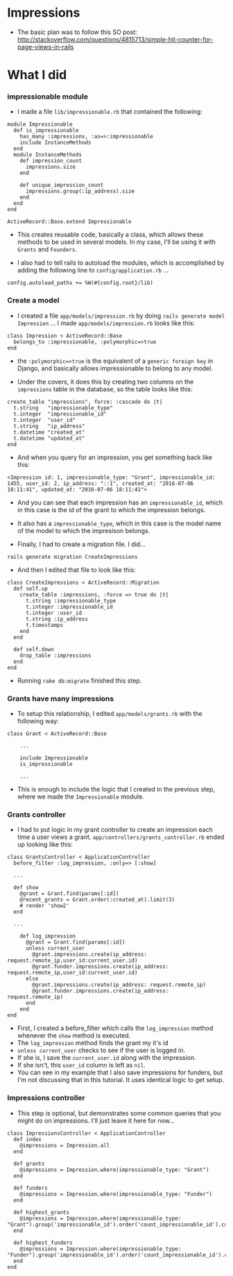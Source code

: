 # Impressions

- The basic plan was to follow this SO post: http://stackoverflow.com/questions/4815713/simple-hit-counter-for-page-views-in-rails

# What I did

### impressionable module

- I made a file `lib/impressionable.rb` that contained the following:

```
module Impressionable
  def is_impressionable
    has_many :impressions, :as=>:impressionable
    include InstanceMethods
  end
  module InstanceMethods
    def impression_count
      impressions.size
    end

    def unique_impression_count
      impressions.group(:ip_address).size
    end
  end
end

ActiveRecord::Base.extend Impressionable
```

- This creates reusable code, basically a class, which allows these methods to be used in several models. In my case, I'll be using it with `Grants` and `Founders`.

- I also had to tell rails to autoload the modules, which is accomplished by adding the following line to `config/application.rb` ...

```
config.autoload_paths += %W(#{config.root}/lib) 
```

### Create a model

- I created a file `app/models/impression.rb` by doing `rails generate model Impression` ... I made `app/models/impression.rb` looks like this:

```
class Impression < ActiveRecord::Base
  belongs_to :impressionable, :polymorphic=>true 
end
```

- the `:polymorphic=>true` is the equivalent of a `generic foreign key` in Django, and basically allows impressionable to belong to any model.

- Under the covers, it does this by creating two columns on the `impressions` table in the database, so the table looks like this:

```
create_table "impressions", force: :cascade do |t|
  t.string   "impressionable_type"
  t.integer  "impressionable_id"
  t.integer  "user_id"
  t.string   "ip_address"
  t.datetime "created_at"
  t.datetime "updated_at"
end
```

- And when you query for an impression, you get something back like this:

```
<Impression id: 1, impressionable_type: "Grant", impressionable_id: 1455, user_id: 2, ip_address: "::1", created_at: "2016-07-06 18:11:41", updated_at: "2016-07-06 18:11:41">
```

- And you can see that each impression has an `impressionable_id`, which in this case is the id of the grant to which the impression belongs.
- It also has a `impressionable_type`, which in this case is the model name of the model to which the impresison belongs.

- Finally, I had to create a migration file. I did...

```
rails generate migration CreateImpressions
```

- And then I edited that file to look like this:

```
class CreateImpressions < ActiveRecord::Migration
  def self.up
    create_table :impressions, :force => true do |t|
      t.string :impressionable_type
      t.integer :impressionable_id
      t.integer :user_id
      t.string :ip_address
      t.timestamps
    end
  end

  def self.down
    drop_table :impressions
  end
end
```

- Running `rake db:migrate` finished this step.

### Grants have many impressions

- To setup this relationship, I edited `app/models/grants.rb` with the following way:

```
class Grant < ActiveRecord::Base

    ...

    include Impressionable
    is_impressionable

    ...

```

- This is enough to include the logic that I created in the previous step, where we made the `Impressionable` module.

### Grants controller

- I had to put logic in my grant controller to create an impression each time a user views a grant. `app/controllers/grants_controller.rb` ended up looking like this:

```
class GrantsController < ApplicationController
  before_filter :log_impression, :only=> [:show]

  ...

  def show
    @grant = Grant.find(params[:id])
    @recent_grants = Grant.order(:created_at).limit(3)
    # render 'show2'
  end

  ...

    def log_impression
      @grant = Grant.find(params[:id])
      unless current_user
        @grant.impressions.create(ip_address: request.remote_ip,user_id:current_user.id)
        @grant.funder.impressions.create(ip_address: request.remote_ip,user_id:current_user.id)
      else
        @grant.impressions.create(ip_address: request.remote_ip)
        @grant.funder.impressions.create(ip_address: request.remote_ip)
      end
    end
end
```

- First, I created a before_filter which calls the `log_impression` method whenever the `show` method is executed.
- The `log_impression` method finds the grant my it's id
- `unless current_user` checks to see if the user is logged in.
- If she is, I save the `current_user.id` along with the impression. 
- If she isn't, this `user_id` column is left as `nil`.
- You can see in my example that I also save impressions for funders, but I'm not discussing that in this tutorial. It uses identical logic to get setup.

### Impressions controller

- This step is optional, but demonstrates some common queries that you might do on impressions. I'll just leave it here for now...

```
class ImpressionsController < ApplicationController
  def index
    @impressions = Impression.all
  end

  def grants
    @impressions = Impression.where(impressionable_type: "Grant")
  end

  def funders
    @impressions = Impression.where(impressionable_type: "Funder")
  end

  def highest_grants
    @impressions = Impression.where(impressionable_type: "Grant").group('impressionable_id').order('count_impressionable_id').count('impressionable_id')
  end

  def highest_funders
    @impressions = Impression.where(impressionable_type: "Funder").group('impressionable_id').order('count_impressionable_id').count('impressionable_id')
  end
end
```